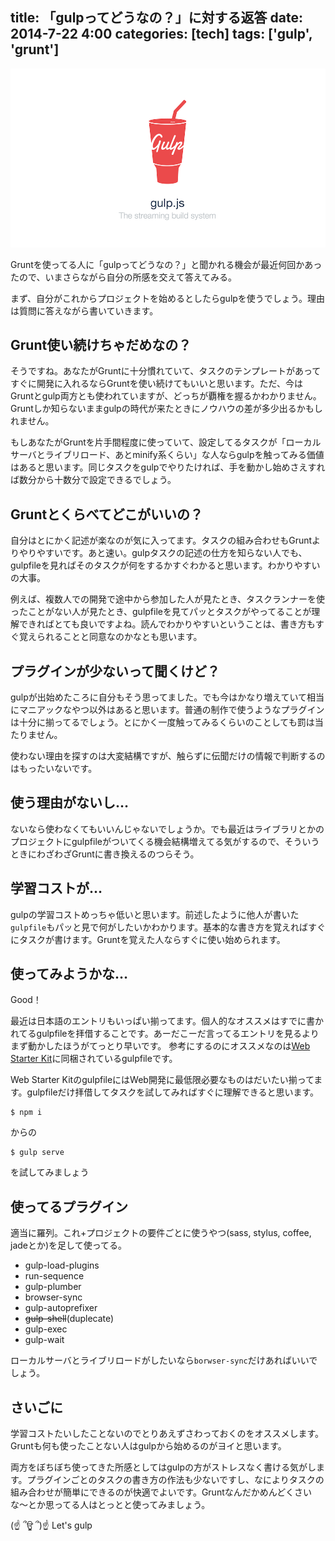 title: 「gulpってどうなの？」に対する返答
date: 2014-7-22 4:00
categories: [tech]
tags: ['gulp', 'grunt']
---

![gulp](/img/photo/2014-07-22.png)

Gruntを使ってる人に「gulpってどうなの？」と聞かれる機会が最近何回かあったので、いまさらながら自分の所感を交えて答えてみる。

<!-- more -->


まず、自分がこれからプロジェクトを始めるとしたらgulpを使うでしょう。理由は質問に答えながら書いていきます。


## Grunt使い続けちゃだめなの？

そうですね。あなたがGruntに十分慣れていて、タスクのテンプレートがあってすぐに開発に入れるならGruntを使い続けてもいいと思います。ただ、今はGruntとgulp両方とも使われていますが、どっちが覇権を握るかわかりません。Gruntしか知らないままgulpの時代が来たときにノウハウの差が多少出るかもしれません。

もしあなたがGruntを片手間程度に使っていて、設定してるタスクが「ローカルサーバとライブリロード、あとminify系くらい」な人ならgulpを触ってみる価値はあると思います。同じタスクをgulpでやりたければ、手を動かし始めさえすれば数分から十数分で設定できるでしょう。


## Gruntとくらべてどこがいいの？

自分はとにかく記述が楽なのが気に入ってます。タスクの組み合わせもGruntよりやりやすいです。あと速い。gulpタスクの記述の仕方を知らない人でも、gulpfileを見ればそのタスクが何をするかすぐわかると思います。わかりやすいの大事。

例えば、複数人での開発で途中から参加した人が見たとき、タスクランナーを使ったことがない人が見たとき、gulpfileを見てパッとタスクがやってることが理解できればとても良いですよね。読んでわかりやすいということは、書き方もすぐ覚えられることと同意なのかなとも思います。


## プラグインが少ないって聞くけど？

gulpが出始めたころに自分もそう思ってました。でも今はかなり増えていて相当にマニアックなやつ以外はあると思います。普通の制作で使うようなプラグインは十分に揃ってるでしょう。とにかく一度触ってみるくらいのことしても罰は当たりません。

使わない理由を探すのは大変結構ですが、触らずに伝聞だけの情報で判断するのはもったいないです。


## 使う理由がないし…

ないなら使わなくてもいいんじゃないでしょうか。でも最近はライブラリとかのプロジェクトにgulpfileがついてくる機会結構増えてる気がするので、そういうときにわざわざGruntに書き換えるのつらそう。


## 学習コストが…

gulpの学習コストめっちゃ低いと思います。前述したように他人が書いた`gulpfile`もパッと見で何がしたいかわかります。基本的な書き方を覚えればすぐにタスクが書けます。Gruntを覚えた人ならすぐに使い始められます。


## 使ってみようかな…

Good！

最近は日本語のエントリもいっぱい揃ってます。個人的なオススメはすでに書かれてるgulpfileを拝借することです。あーだこーだ言ってるエントリを見るよりまず動かしたほうがてっとり早いです。
参考にするのにオススメなのは[Web Starter Kit](https://developers.google.com/web/starter-kit/)に同梱されているgulpfileです。

Web Starter KitのgulpfileにはWeb開発に最低限必要なものはだいたい揃ってます。gulpfileだけ拝借してタスクを試してみればすぐに理解できると思います。

```
$ npm i
```

からの

```
$ gulp serve
```

を試してみましょう


## 使ってるプラグイン

適当に羅列。これ+プロジェクトの要件ごとに使うやつ(sass, stylus, coffee, jadeとか)を足して使ってる。

* gulp-load-plugins
* run-sequence
* gulp-plumber
* browser-sync
* gulp-autoprefixer
* ~~gulp-shell~~(duplecate)
* gulp-exec
* gulp-wait

ローカルサーバとライブリロードがしたいなら`borwser-sync`だけあればいいでしょう。


## さいごに

学習コストたいしたことないのでとりあえずさわっておくのをオススメします。Gruntも何も使ったことない人はgulpから始めるのがヨイと思います。

両方をぼちぼち使ってきた所感としてはgulpの方がストレスなく書ける気がします。プラグインごとのタスクの書き方の作法も少ないですし、なによりタスクの組み合わせが簡単にできるのが快適でよいです。Gruntなんだかめんどくさいな〜とか思ってる人はとっとと使ってみましょう。


 (☝ ՞ਊ ՞)☝ Let's gulp
